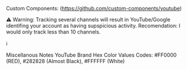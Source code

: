 Custom Components: (https://github.com/custom-components/youtube)



⚠️ Warning: Tracking several channels will result in YouTube/Google identifing your account as having supspicious activity. Recomendation: I would only track less than 10 channels.

ℹ️ 

Miscellanous Notes 
YouTube Brand Hex Color Values Codes: #FF0000 (RED), #282828 (Almost Black), #FFFFFF (White)
